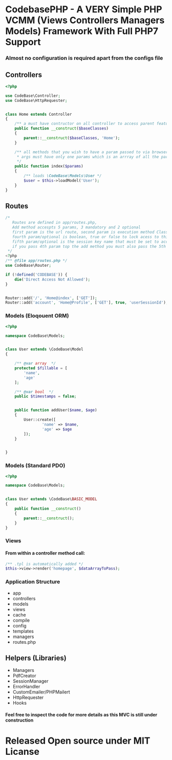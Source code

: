 # CodebasePHP - A VERY Simple PHP VCMM (Views Controllers Managers Models) Framework With Full PHP7 Support

### Almost no configuration is required apart from the configs file

## Controllers
```php
<?php

use CodeBase\Controller;
use CodeBase\HttpRequester;


class Home extends Controller 
{
	/** a must have contructor on all controller to access parent features */
	public function __construct($baseClasses) 
	{
		parent::__construct($baseClasses, 'Home');   
	}

	/** all methods that you wish to have a param passed to via browser url 
	 * args must have only one params which is an arrray of all the parameters
	 */
	public function index($params) 
	{
		/** loads \CodeBase\Models\User */
		$user = $this->loadModel('User');
	}
}

```


## Routes
```php
/*
   Routes are defined in app/routes.php, 
   Add method accespts 5 params, 3 mandatory and 2 optional
   first param is the url route, second param is execution method Class@MethodName, third param is the allowed request method
   fourth param/optional is boolean, true or false to lock acess to this route based on session set
   fifth param/optional is the session key name that must be set to access this route
   if you pass 4th param top the add method you must also pass the 5th param
 */
<?php
/** @file app/routes.php */
use CodeBase\Router;

if (!defined('CODEBASE')) {
	die('Direct Access Not Allowed');
}


Router::add('/', 'Home@index', ['GET']);
Router::add('account', 'Home@Profile', ['GET'], true, 'userSessionId');
```

### Models (Eloqouent ORM)
```php
<?php

namespace CodeBase\Models;


class User extends \CodeBase\Model 
{

	/** @var array  */
	protected $fillable = [
		'name',
		'age'
	];

	/** @var bool  */
	public $timestamps = false;


	public function addUser($name, $age) 
	{
		User::create([
				'name' => $name,
				'age' => $age
		]);	
	}


}

```
### Models (Standard PDO)
```php
<?php

namespace CodeBase\Models;


class User extends \CodeBase\BASIC_MODEL 
{
	public function __construct()
	{
		parent::__construct();
	}
}

```


### Views
#### From within a controller method call:
```php
/** .tpl is automatically added */
$this->view->render('homepage', $dataArrayToPass);
```

### Application Structure
* app
* controllers
* models
* views
* cache
* compile
* config
* templates
* managers
* routes.php



## Helpers (Libraries)
- Managers
- PdfCreator
- SessionManager
- ErrorHandler
- CustomEmailer/PHPMailert
- HttpRequester
- Hooks

#### Feel free to inspect the code for more details as this MVC is still under construction

# Released Open source under MIT Licanse



